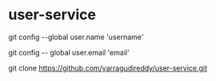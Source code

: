 # user-service

git config --global user.name 'username'

git config -- global user.email 'email'

git clone https://github.com/yarragudireddy/user-service.git
